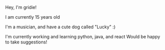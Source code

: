 Hey, I'm gridie!

I am currently 15 years old

I'm a musician, and have a cute dog called "Lucky" :)

I'm currently working and learning python, java, and react
Would be happy to take suggestions!
